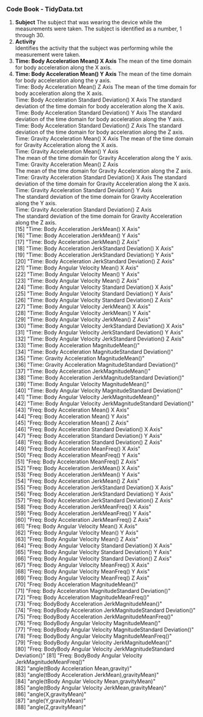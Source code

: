 ### Code Book - TidyData.txt
1. **Subject**
	The subject that was wearing the device while the measurements were taken. The subject is identified as a number, 1 through 30.                                            
2. **Activity**                 
	Identifies the activity that the subject was performing while the measurement were taken.                                 
3. **Time: Body Acceleration Mean() X Axis**
	The mean of the time domain for body acceleration along the X axis.                       
4. **Time: Body Acceleration Mean() Y Axis** 
	The mean of the time domain for body acceleration along the y axis.                         
Time: Body Acceleration Mean() Z Axis
	The mean of the time domain for body acceleration along the X axis.                          
Time: Body Acceleration Standard Deviation() X Axis
	The standard deviation of the time domain for body acceleration along the X axis.             
Time: Body Acceleration Standard Deviation() Y Axis
 	The standard deviation of the time domain for body acceleration along the Y axis.          
Time: Body Acceleration Standard Deviation() Z Axis
	The standard deviation of the time domain for body acceleration along the Z axis.
Time: Gravity Acceleration Mean() X Axis
	The mean of the time domain for Gravity Acceleration along the X axis.                      
Time: Gravity Acceleration Mean() Y Axis     
	The mean of the time domain for Gravity Acceleration along the Y axis.                  
Time: Gravity Acceleration Mean() Z Axis      
	The mean of the time domain for Gravity Acceleration along the Z axis.          
Time: Gravity Acceleration Standard Deviation() X Axis
	The standard deviation of the time domain for Gravity Acceleration along the X axis.           
Time: Gravity Acceleration Standard Deviation() Y Axis     
	The standard deviation of the time domain for Gravity Acceleration along the Y axis.     
Time: Gravity Acceleration Standard Deviation() Z Axis    
	The standard deviation of the time domain for Gravity Acceleration along the Z axis.      
[15] "Time: Body Acceleration JerkMean() X Axis"                        
[16] "Time: Body Acceleration JerkMean() Y Axis"                        
[17] "Time: Body Acceleration JerkMean() Z Axis"                        
[18] "Time: Body Acceleration JerkStandard Deviation() X Axis"          
[19] "Time: Body Acceleration JerkStandard Deviation() Y Axis"          
[20] "Time: Body Acceleration JerkStandard Deviation() Z Axis"          
[21] "Time: Body Angular Velocity Mean() X Axis"                        
[22] "Time: Body Angular Velocity Mean() Y Axis"                        
[23] "Time: Body Angular Velocity Mean() Z Axis"                        
[24] "Time: Body Angular Velocity Standard Deviation() X Axis"          
[25] "Time: Body Angular Velocity Standard Deviation() Y Axis"          
[26] "Time: Body Angular Velocity Standard Deviation() Z Axis"          
[27] "Time: Body Angular Velocity JerkMean() X Axis"                    
[28] "Time: Body Angular Velocity JerkMean() Y Axis"                    
[29] "Time: Body Angular Velocity JerkMean() Z Axis"                    
[30] "Time: Body Angular Velocity JerkStandard Deviation() X Axis"      
[31] "Time: Body Angular Velocity JerkStandard Deviation() Y Axis"      
[32] "Time: Body Angular Velocity JerkStandard Deviation() Z Axis"      
[33] "Time: Body Acceleration MagnitudeMean()"                          
[34] "Time: Body Acceleration MagnitudeStandard Deviation()"            
[35] "Time: Gravity Acceleration MagnitudeMean()"                       
[36] "Time: Gravity Acceleration MagnitudeStandard Deviation()"         
[37] "Time: Body Acceleration JerkMagnitudeMean()"                      
[38] "Time: Body Acceleration JerkMagnitudeStandard Deviation()"        
[39] "Time: Body Angular Velocity MagnitudeMean()"                      
[40] "Time: Body Angular Velocity MagnitudeStandard Deviation()"        
[41] "Time: Body Angular Velocity JerkMagnitudeMean()"                  
[42] "Time: Body Angular Velocity JerkMagnitudeStandard Deviation()"    
[43] "Freq: Body Acceleration Mean() X Axis"                            
[44] "Freq: Body Acceleration Mean() Y Axis"                            
[45] "Freq: Body Acceleration Mean() Z Axis"                            
[46] "Freq: Body Acceleration Standard Deviation() X Axis"              
[47] "Freq: Body Acceleration Standard Deviation() Y Axis"              
[48] "Freq: Body Acceleration Standard Deviation() Z Axis"              
[49] "Freq: Body Acceleration MeanFreq() X Axis"                        
[50] "Freq: Body Acceleration MeanFreq() Y Axis"                        
[51] "Freq: Body Acceleration MeanFreq() Z Axis"                        
[52] "Freq: Body Acceleration JerkMean() X Axis"                        
[53] "Freq: Body Acceleration JerkMean() Y Axis"                        
[54] "Freq: Body Acceleration JerkMean() Z Axis"                        
[55] "Freq: Body Acceleration JerkStandard Deviation() X Axis"          
[56] "Freq: Body Acceleration JerkStandard Deviation() Y Axis"          
[57] "Freq: Body Acceleration JerkStandard Deviation() Z Axis"          
[58] "Freq: Body Acceleration JerkMeanFreq() X Axis"                    
[59] "Freq: Body Acceleration JerkMeanFreq() Y Axis"                    
[60] "Freq: Body Acceleration JerkMeanFreq() Z Axis"                    
[61] "Freq: Body Angular Velocity Mean() X Axis"                        
[62] "Freq: Body Angular Velocity Mean() Y Axis"                        
[63] "Freq: Body Angular Velocity Mean() Z Axis"                        
[64] "Freq: Body Angular Velocity Standard Deviation() X Axis"          
[65] "Freq: Body Angular Velocity Standard Deviation() Y Axis"          
[66] "Freq: Body Angular Velocity Standard Deviation() Z Axis"          
[67] "Freq: Body Angular Velocity MeanFreq() X Axis"                    
[68] "Freq: Body Angular Velocity MeanFreq() Y Axis"                    
[69] "Freq: Body Angular Velocity MeanFreq() Z Axis"                    
[70] "Freq: Body Acceleration MagnitudeMean()"                          
[71] "Freq: Body Acceleration MagnitudeStandard Deviation()"            
[72] "Freq: Body Acceleration MagnitudeMeanFreq()"                      
[73] "Freq: BodyBody Acceleration JerkMagnitudeMean()"                  
[74] "Freq: BodyBody Acceleration JerkMagnitudeStandard Deviation()"    
[75] "Freq: BodyBody Acceleration JerkMagnitudeMeanFreq()"              
[76] "Freq: BodyBody Angular Velocity MagnitudeMean()"                  
[77] "Freq: BodyBody Angular Velocity MagnitudeStandard Deviation()"    
[78] "Freq: BodyBody Angular Velocity MagnitudeMeanFreq()"              
[79] "Freq: BodyBody Angular Velocity JerkMagnitudeMean()"              
[80] "Freq: BodyBody Angular Velocity JerkMagnitudeStandard Deviation()"
[81] "Freq: BodyBody Angular Velocity JerkMagnitudeMeanFreq()"          
[82] "angle(tBody Acceleration Mean,gravity)"                           
[83] "angle(tBody Acceleration JerkMean),gravityMean)"                  
[84] "angle(tBody Angular Velocity Mean,gravityMean)"                   
[85] "angle(tBody Angular Velocity JerkMean,gravityMean)"               
[86] "angle(X,gravityMean)"                                             
[87] "angle(Y,gravityMean)"                                             
[88] "angle(Z,gravityMean)"   